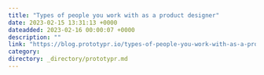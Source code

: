 ```yaml
---
title: "Types of people you work with as a product designer"
date: 2023-02-15 13:31:13 +0000
dateadded: 2023-02-16 00:00:07 +0000
description: ""
link: "https://blog.prototypr.io/types-of-people-you-work-with-as-a-product-designer-76c3ee40cd2d?source=rss----eb297ea1161a---4"
category:
directory: _directory/prototypr.md
---
```

